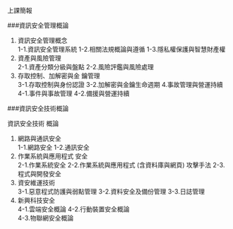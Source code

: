 上課簡報

###資訊安全管理概論

1. 資訊安全管理概念  
1-1.資訊安全管理系統 
1-2.相關法規概論與遵循
1-3.隱私權保護與智慧財產權 
2. 資產與風險管理  
2-1.資產分類分級與盤點
2-2.風險評鑑與風險處理 
3. 存取控制、加解密與金 鑰管理  
3-1.存取控制與身份認證 
3-2.加解密與金鑰生命週期 
4.事故管理與營運持續  
4-1.事件與事故管理 
4-2.備援與營運持續


###資訊安全技術概論

資訊安全技術 概論 
1. 網路與通訊安全  
1-1.網路安全 
1-2.通訊安全 
2. 作業系統與應用程式 安全  
2-1.作業系統安全
2-2.作業系統與應用程式 (含資料庫與網頁) 攻擊手法 
2-3.程式與開發安全 
3. 資安維運技術  
3-1.惡意程式防護與弱點管理 
3-2.資料安全及備份管理 
3-3.日誌管理  
4. 新興科技安全  
4-1.雲端安全概論 
4-2.行動裝置安全概論  
4-3.物聯網安全概論

